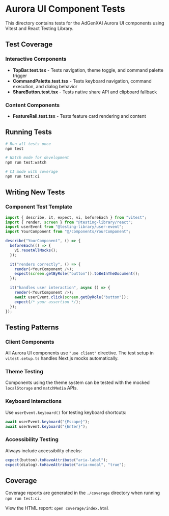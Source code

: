 # Aurora UI Component Tests

This directory contains tests for the AdGenXAI Aurora UI components using Vitest and React Testing Library.

## Test Coverage

### Interactive Components
- **TopBar.test.tsx** - Tests navigation, theme toggle, and command palette trigger
- **CommandPalette.test.tsx** - Tests keyboard navigation, command execution, and dialog behavior
- **ShareButton.test.tsx** - Tests native share API and clipboard fallback

### Content Components
- **FeatureRail.test.tsx** - Tests feature card rendering and content

## Running Tests

```bash
# Run all tests once
npm test

# Watch mode for development
npm run test:watch

# CI mode with coverage
npm run test:ci
```

## Writing New Tests

### Component Test Template

```typescript
import { describe, it, expect, vi, beforeEach } from "vitest";
import { render, screen } from "@testing-library/react";
import userEvent from "@testing-library/user-event";
import YourComponent from "@/components/YourComponent";

describe("YourComponent", () => {
  beforeEach(() => {
    vi.resetAllMocks();
  });

  it("renders correctly", () => {
    render(<YourComponent />);
    expect(screen.getByRole("button")).toBeInTheDocument();
  });

  it("handles user interaction", async () => {
    render(<YourComponent />);
    await userEvent.click(screen.getByRole("button"));
    expect(/* your assertion */);
  });
});
```

## Testing Patterns

### Client Components
All Aurora UI components use `"use client"` directive. The test setup in `vitest.setup.ts` handles Next.js mocks automatically.

### Theme Testing
Components using the theme system can be tested with the mocked `localStorage` and `matchMedia` APIs.

### Keyboard Interactions
Use `userEvent.keyboard()` for testing keyboard shortcuts:
```typescript
await userEvent.keyboard("{Escape}");
await userEvent.keyboard("{Enter}");
```

### Accessibility Testing
Always include accessibility checks:
```typescript
expect(button).toHaveAttribute("aria-label");
expect(dialog).toHaveAttribute("aria-modal", "true");
```

## Coverage

Coverage reports are generated in the `./coverage` directory when running `npm run test:ci`.

View the HTML report: `open coverage/index.html`

